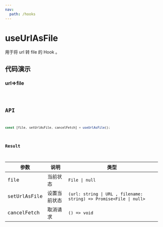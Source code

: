 ```yaml
---
nav:
  path: /hooks
---
```


# useUrlAsFile

用于将 url 转 file 的 Hook 。

## 代码演示

### url=>file

<code hideActions='["CSB"]' src="./demo/demo1.tsx" />

## API

```typescript
const [file, setUrlAsFile, cancelFetch] = useUrlAsFile();
```

### Result

| 参数         | 说明         | 类型                                                               |
| ------------ | ------------ | ------------------------------------------------------------------ |
| file         | 当前状态     | `File \| null`                                                     |
| setUrlAsFile | 设置当前状态 | `(url: string \| URL , filename: string) => Promise<File \| null>` |
| cancelFetch  | 取消请求     | `() => void`                                                       |
